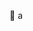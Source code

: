 👋 a

<!---
Cornamenta/Cornamenta is a ✨ special ✨ repository because its `README.md` (this file) appears on your GitHub profile.
You can click the Preview link to take a look at your changes.
--->
